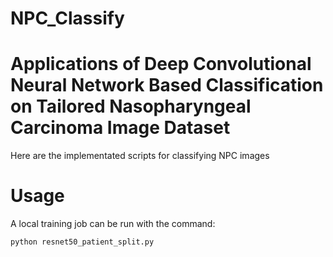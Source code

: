 # NPC_Classify
# Applications of Deep Convolutional Neural Network Based Classification on Tailored Nasopharyngeal Carcinoma Image Dataset

Here are the implementated scripts for classifying NPC images

# Usage
A local training job can be run with the command:
```bash
python resnet50_patient_split.py
```

